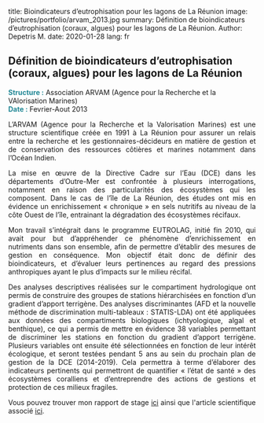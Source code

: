 title: Bioindicateurs d’eutrophisation pour les lagons de La Réunion
image: /pictures/portfolio/arvam_2013.jpg
summary: Définition de bioindicateurs d’eutrophisation (coraux, algues) pour les lagons de La Réunion.
Author: Depetris M.
date: 2020-01-28
lang: fr

## Définition de bioindicateurs d’eutrophisation (coraux, algues) pour les lagons de La Réunion

<font color="#238896"><strong>Structure :</strong></font> Association ARVAM (Agence pour la Recherche et la VAlorisation Marines)
<br><font color="#238896"><strong>Date :</strong></font> Fevrier-Aout 2013

<p style="text-align: justify">
L’ARVAM (Agence pour la Recherche et la Valorisation Marines) est une structure scientifique créée en 1991 à La Réunion pour assurer un relais entre la recherche et les gestionnaires-décideurs en matière de gestion et de conservation des ressources côtières et marines notamment dans l’Océan Indien.
</p>

<p style="text-align: justify">
La mise en œuvre de la Directive Cadre sur l’Eau (DCE) dans les départements d’Outre-Mer est confrontée à plusieurs interrogations, notamment en raison des particularités des écosystèmes qui les composent. Dans le cas de l’île de La Réunion, des études ont mis en évidence un enrichissement « chronique » en sels nutritifs au niveau de la côte Ouest de l’île, entrainant la dégradation des écosystèmes récifaux.
</p>

<p style="text-align: justify">
Mon travail s’intégrait dans le programme EUTROLAG, initié fin 2010, qui avait pour but d’appréhender ce phénomène d’enrichissement en nutriments dans son ensemble, afin de permettre d’établir des mesures de gestion en conséquence. Mon objectif était donc de définir des bioindicateurs, et d’évaluer leurs pertinences au regard des pressions anthropiques ayant le plus d’impacts sur le milieu récifal.
</p>

<p style="text-align: justify">
Des analyses descriptives réalisées sur le compartiment hydrologique ont permis de construire des groupes de stations hiérarchisées en fonction d’un gradient d’apport terrigène. Des analyses discriminantes (AFD et la nouvelle méthode de discrimination multi-tableaux : STATIS-LDA) ont été appliquées aux données des compartiments biologiques (ichtyologique, algal et benthique), ce qui a permis de mettre en évidence 38 variables permettant de discriminer les stations en fonction du gradient d’apport terrigène. Plusieurs variables ont ensuite été sélectionnées en fonction de leur intérêt écologique, et seront testées pendant 5 ans au sein du prochain plan de gestion de la DCE (2014-2019). Cela permettra à terme d’élaborer des indicateurs pertinents qui permettront de quantifier « l’état de santé » des écosystèmes coralliens et d’entreprendre des actions de gestions et protection de ces milieux fragiles.
</p>

<p style="text-align: justify">
Vous pouvez trouver mon rapport de stage <a href="/documents/pdfs/rapport_depetris_arvam_2013.pdf" target="_blank">ici</a> ainsi que l'article scientifique associé <a href="/documents/articles/zubia_and_al_2018.pdf" target="_blank">ici</a>.
</p>